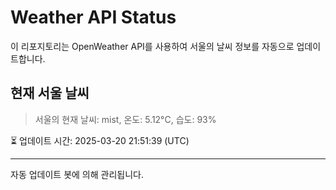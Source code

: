 
# Weather API Status

이 리포지토리는 OpenWeather API를 사용하여 서울의 날씨 정보를 자동으로 업데이트합니다.

## 현재 서울 날씨
> 서울의 현재 날씨: mist, 온도: 5.12°C, 습도: 93%

⏳ 업데이트 시간: 2025-03-20 21:51:39 (UTC)

---
자동 업데이트 봇에 의해 관리됩니다.
